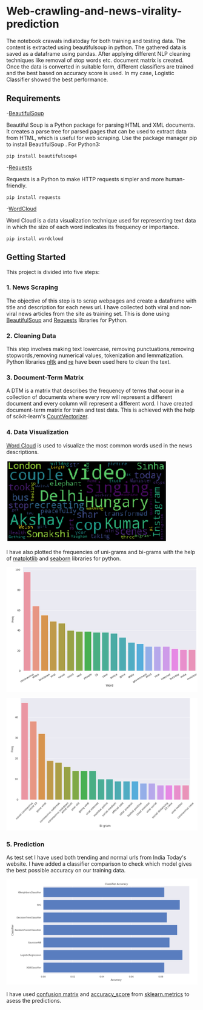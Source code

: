 # Web-crawling-and-news-virality-prediction
The notebook crawals indiatoday for both training and testing data. The content is extracted using beautifulsoup in python. The gathered data is saved as a dataframe using pandas. After applying different NLP cleaning techniques like removal of stop words etc. document matrix is created. Once the data is converted in suitable form, different classifiers are trained and the best based on accuracy score is used. In my case, Logistic Classifier showed the best performance. 




## Requirements
-[BeautifulSoup](https://pypi.org/project/beautifulsoup4/) 

Beautiful Soup is a Python package for parsing HTML and XML documents. It creates a parse tree for parsed pages that can be used to extract data from HTML, which is useful for web scraping.
Use the package manager pip to install BeautifulSoup .
For Python3:
```
pip install beautifulsoup4
```

-[Requests](https://pypi.org/project/requests/)

Requests is a Python to make HTTP requests simpler and more human-friendly. 
```
pip install requests
```

-[WordCloud](https://pypi.org/project/wordcloud/)

Word Cloud is a data visualization technique used for representing text data in which the size of each word indicates its frequency or importance.
```
pip install wordcloud
```

## Getting Started
This project is divided into five steps:

### 1. News Scraping

The objective of this step is to scrap webpages and create a dataframe with title and description for each news url. I have collected both viral and non-viral news articles from the site as training set. This is done using [BeautifulSoup](https://pypi.org/project/beautifulsoup4/) and [Requests](https://pypi.org/project/requests/) libraries for Python.

### 2. Cleaning Data

This step involves making text lowercase, removing punctuations,removing stopwords,removing numerical values, tokenization and lemmatization. Python libraries [nltk](https://www.nltk.org/) and [re](https://docs.python.org/3/library/re.html) have been used here to clean the text.

### 3. Document-Term Matrix

A DTM is a matrix that describes the frequency of terms that occur in a collection of documents where every row will represent a different document and every column will represent a different word. I have created document-term matrix for train and test data. This is achieved with the help of scikit-learn's [CountVectorizer](https://scikit-learn.org/stable/modules/generated/sklearn.feature_extraction.text.CountVectorizer.html).

### 4. Data Visualization

[Word Cloud](https://pypi.org/project/wordcloud/) is used to visualize the most common words used in the news descriptions.

   ![](images/wordcloud.png)
        
I have also plotted the frequencies of uni-grams and bi-grams with the help of [matplotlib](https://matplotlib.org/) and [seaborn](https://seaborn.pydata.org/) libraries for python.

![](images/unigram.png)

![](images/bigram.png)

### 5. Prediction

As test set I have used both trending and normal urls from India Today's website. I have added a classifier comparison to check which model gives the best possible accuracy on our training data.

![](images/comparison.png)

I have used [confusion matrix](https://scikit-learn.org/stable/modules/generated/sklearn.metrics.confusion_matrix.html#sklearn.metrics.confusion_matrix) and [accuracy_score](https://scikit-learn.org/stable/modules/generated/sklearn.metrics.accuracy_score.html) from [sklearn.metrics](https://scikit-learn.org/stable/modules/classes.html#module-sklearn.metrics) to asess the predictions.






